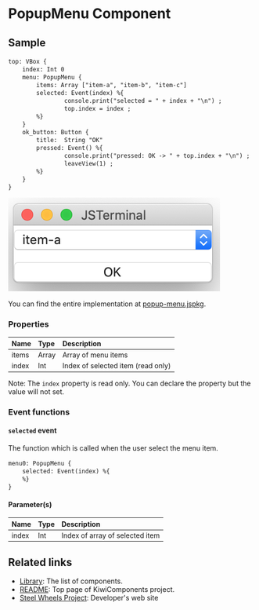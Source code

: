 # PopupMenu Component

## Sample
````
top: VBox {
    index: Int 0
    menu: PopupMenu {
        items: Array ["item-a", "item-b", "item-c"]
        selected: Event(index) %{
                console.print("selected = " + index + "\n") ;
                top.index = index ;
        %}
    }
    ok_button: Button {
        title:  String "OK"
        pressed: Event() %{
                console.print("pressed: OK -> " + top.index + "\n") ;
                leaveView(1) ;
        %}
    }
}
````

![Popup-menu View](./Images/popup-menu-view.png)

You can find the entire implementation at [popup-menu.jspkg](https://github.com/steelwheels/JSTerminal/tree/master/Resource/Sample/popup-menu.jspkg).

### Properties
|Name   |Type           |Description                        |
|:--    |:--            |:--                                |
|items  |Array<String>  |Array of menu items                |
|index  |Int            |Index of selected item (read only) |

Note: The `index` property is read only. You can declare the property but the value will not set.

### Event functions
#### `selected` event
The function which is called when the user select the menu item.

````
menu0: PopupMenu {
    selected: Event(index) %{
    %}
}
````

#### Parameter(s)
|Name   |Type   |Description        |
|:--    |:--    |:--                |
|index  |Int    |Index of array of selected item   |

## Related links
* [Library](https://github.com/steelwheels/KiwiCompnents/blob/master/Document/Library.md): The list of components. 
* [README](https://github.com/steelwheels/KiwiCompnents): Top page of KiwiComponents project.
* [Steel Wheels Project](https://steelwheels.github.io): Developer's web site

